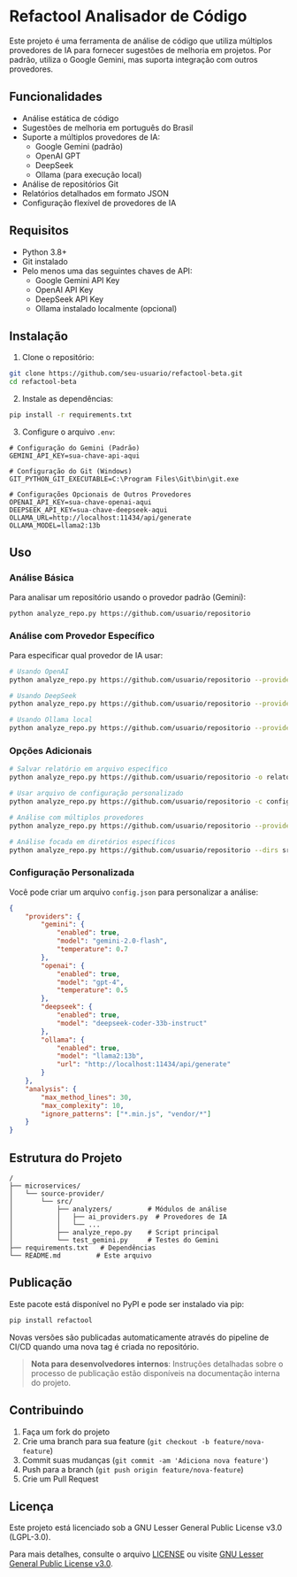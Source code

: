 # Refactool Analisador de Código

Este projeto é uma ferramenta de análise de código que utiliza múltiplos provedores de IA para fornecer sugestões de melhoria em projetos. Por padrão, utiliza o Google Gemini, mas suporta integração com outros provedores.

## Funcionalidades

- Análise estática de código
- Sugestões de melhoria em português do Brasil
- Suporte a múltiplos provedores de IA:
  - Google Gemini (padrão)
  - OpenAI GPT
  - DeepSeek
  - Ollama (para execução local)
- Análise de repositórios Git
- Relatórios detalhados em formato JSON
- Configuração flexível de provedores de IA

## Requisitos

- Python 3.8+
- Git instalado
- Pelo menos uma das seguintes chaves de API:
  - Google Gemini API Key
  - OpenAI API Key
  - DeepSeek API Key
  - Ollama instalado localmente (opcional)

## Instalação

1. Clone o repositório:
```bash
git clone https://github.com/seu-usuario/refactool-beta.git
cd refactool-beta
```

2. Instale as dependências:
```bash
pip install -r requirements.txt
```

3. Configure o arquivo `.env`:
```env
# Configuração do Gemini (Padrão)
GEMINI_API_KEY=sua-chave-api-aqui

# Configuração do Git (Windows)
GIT_PYTHON_GIT_EXECUTABLE=C:\Program Files\Git\bin\git.exe

# Configurações Opcionais de Outros Provedores
OPENAI_API_KEY=sua-chave-openai-aqui
DEEPSEEK_API_KEY=sua-chave-deepseek-aqui
OLLAMA_URL=http://localhost:11434/api/generate
OLLAMA_MODEL=llama2:13b
```

## Uso

### Análise Básica
Para analisar um repositório usando o provedor padrão (Gemini):

```bash
python analyze_repo.py https://github.com/usuario/repositorio
```

### Análise com Provedor Específico
Para especificar qual provedor de IA usar:

```bash
# Usando OpenAI
python analyze_repo.py https://github.com/usuario/repositorio --provider openai

# Usando DeepSeek
python analyze_repo.py https://github.com/usuario/repositorio --provider deepseek

# Usando Ollama local
python analyze_repo.py https://github.com/usuario/repositorio --provider ollama
```

### Opções Adicionais

```bash
# Salvar relatório em arquivo específico
python analyze_repo.py https://github.com/usuario/repositorio -o relatorio.json

# Usar arquivo de configuração personalizado
python analyze_repo.py https://github.com/usuario/repositorio -c config.json

# Análise com múltiplos provedores
python analyze_repo.py https://github.com/usuario/repositorio --providers gemini,openai,deepseek

# Análise focada em diretórios específicos
python analyze_repo.py https://github.com/usuario/repositorio --dirs src/,tests/
```

### Configuração Personalizada

Você pode criar um arquivo `config.json` para personalizar a análise:

```json
{
    "providers": {
        "gemini": {
            "enabled": true,
            "model": "gemini-2.0-flash",
            "temperature": 0.7
        },
        "openai": {
            "enabled": true,
            "model": "gpt-4",
            "temperature": 0.5
        },
        "deepseek": {
            "enabled": true,
            "model": "deepseek-coder-33b-instruct"
        },
        "ollama": {
            "enabled": true,
            "model": "llama2:13b",
            "url": "http://localhost:11434/api/generate"
        }
    },
    "analysis": {
        "max_method_lines": 30,
        "max_complexity": 10,
        "ignore_patterns": ["*.min.js", "vendor/*"]
    }
}
```

## Estrutura do Projeto

```
/
├── microservices/
│   └── source-provider/
│       └── src/
│           ├── analyzers/         # Módulos de análise
│           │   ├── ai_providers.py  # Provedores de IA
│           │   └── ...
│           ├── analyze_repo.py    # Script principal
│           └── test_gemini.py     # Testes do Gemini
├── requirements.txt   # Dependências
└── README.md         # Este arquivo
```

## Publicação

Este pacote está disponível no PyPI e pode ser instalado via pip:

```bash
pip install refactool
```

Novas versões são publicadas automaticamente através do pipeline de CI/CD quando uma nova tag é criada no repositório.

> **Nota para desenvolvedores internos**: Instruções detalhadas sobre o processo de publicação estão disponíveis na documentação interna do projeto.

## Contribuindo

1. Faça um fork do projeto
2. Crie uma branch para sua feature (`git checkout -b feature/nova-feature`)
3. Commit suas mudanças (`git commit -am 'Adiciona nova feature'`)
4. Push para a branch (`git push origin feature/nova-feature`)
5. Crie um Pull Request

## Licença

Este projeto está licenciado sob a GNU Lesser General Public License v3.0 (LGPL-3.0).

Para mais detalhes, consulte o arquivo [LICENSE](LICENSE) ou visite [GNU Lesser General Public License v3.0](https://www.gnu.org/licenses/lgpl-3.0.html).
